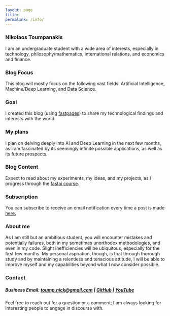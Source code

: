 ```yaml
---
layout: page
title: 
permalink: /info/
---
```


### Nikolaos Toumpanakis
I am an undergraduate student with a wide area of interests, especially in technology, philosophy/mathematics, international relations, and economics and finance.

### Blog Focus
This blog will mostly focus on the following vast fields: Artificial Intelligence, Machine/Deep Learning, and Data Science.

### Goal
I created this blog (using <a href="https://github.com/fastai/fastpages">fastpages</a>) to share my technological findings and interests with the world.

### My plans
I plan on delving deeply into AI and Deep Learning in the next few months, as I am fascinated by its seemingly infinite possible applications, as well as its future prospects.

### Blog Content
Expect to read about my experiments, my ideas, and my projects, as I progress through the <a href="https://course.fast.ai/">fastai course</a>. 

### Subscription
You can subscribe to receive an email notification every time a post is made <a href="https://mailchi.mp/a284bea6addb/subscribe">here.</a>

### About me
As I am still but an ambitious student, you will encounter mistakes and potentially failures, both in my sometimes unorthodox methodologies, and even in my code. Slight inefficiencies will be ubiquitous, especially for the first few months. My personal aspiration, though, is that through thorough study and by maintaining a relentless and tenacious attitude, I will be able to improve myself and my capabilities beyond what I now consider possible.

### Contact
##### Business Email: toump.nick@gmail.com | <a href="https://github.com/ntoump/">GitHub</a> | <a href="https://www.youtube.com/channel/UCFgF1lHh0fRQxY9CqpyBZgw">YouTube</a> 

Feel free to reach out for a question or a comment; I am always looking for interesting people to engage in discourse with.

